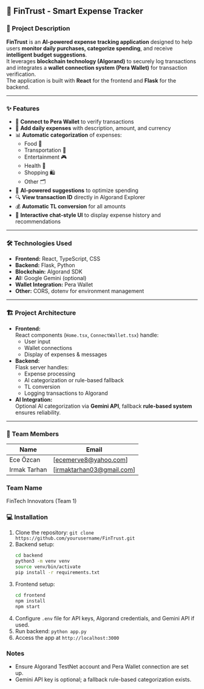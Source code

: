 ## 🚀 FinTrust - Smart Expense Tracker

### 🌟 Project Description
**FinTrust** is an **AI-powered expense tracking application** designed to help users **monitor daily purchases, categorize spending**, and receive **intelligent budget suggestions**.  
It leverages **blockchain technology (Algorand)** to securely log transactions and integrates a **wallet connection system (Pera Wallet)** for transaction verification.  
The application is built with **React** for the frontend and **Flask** for the backend.

---

### ✨ Features
- 🔗 **Connect to Pera Wallet** to verify transactions
- 📝 **Add daily expenses** with description, amount, and currency
- 📊 **Automatic categorization** of expenses:
  - Food 🍔
  - Transportation 🚆
  - Entertainment 🎮
  - Health 💊
  - Shopping 🛍️
  - Other 🗂️
- 🤖 **AI-powered suggestions** to optimize spending
- 🔍 **View transaction ID** directly in Algorand Explorer
- 💰 **Automatic TL conversion** for all amounts
- 💬 **Interactive chat-style UI** to display expense history and recommendations

---

### 🛠️ Technologies Used
- **Frontend:** React, TypeScript, CSS
- **Backend:** Flask, Python
- **Blockchain:** Algorand SDK
- **AI:** Google Gemini (optional)
- **Wallet Integration:** Pera Wallet
- **Other:** CORS, dotenv for environment management

---

### 🏗️ Project Architecture
- **Frontend:**  
  React components (`Home.tsx`, `ConnectWallet.tsx`) handle:
  - User input
  - Wallet connections
  - Display of expenses & messages
- **Backend:**  
  Flask server handles:
  - Expense processing
  - AI categorization or rule-based fallback
  - TL conversion
  - Logging transactions to Algorand
- **AI Integration:**  
  Optional AI categorization via **Gemini API**, fallback **rule-based system** ensures reliability.

---

### 👥 Team Members
| Name | Email |
|------|-------|
| Ece Özcan | [ecemerve8@yahoo.com] |
| Irmak Tarhan | [irmaktarhan03@gmail.com] |

### Team Name
FinTech Innovators (Team 1)

### 💻 Installation
1. Clone the repository: `git clone https://github.com/yourusername/FinTrust.git`
2. Backend setup:
    ```bash
    cd backend
    python3 -m venv venv
    source venv/bin/activate
    pip install -r requirements.txt
    ```
3. Frontend setup:
    ```bash
    cd frontend
    npm install
    npm start
    ```
4. Configure `.env` file for API keys, Algorand credentials, and Gemini API if used.
5. Run backend: `python app.py`
6. Access the app at `http://localhost:3000`

### Notes
- Ensure Algorand TestNet account and Pera Wallet connection are set up.
- Gemini API key is optional; a fallback rule-based categorization exists.


